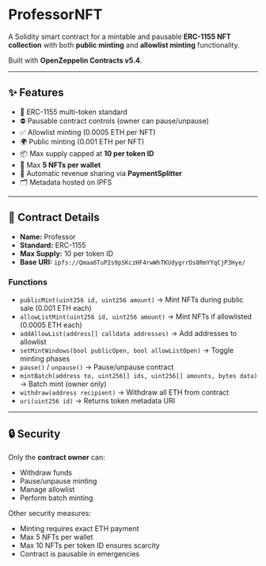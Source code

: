 # ProfessorNFT

A Solidity smart contract for a mintable and pausable **ERC-1155 NFT collection** with both **public minting** and **allowlist minting** functionality.  

Built with **OpenZeppelin Contracts v5.4**.  

---

## ✨ Features
- 🎨 ERC-1155 multi-token standard  
- ⛔ Pausable contract controls (owner can pause/unpause)  
- ✅ Allowlist minting (0.0005 ETH per NFT)  
- 🌍 Public minting (0.001 ETH per NFT)  
- 📦 Max supply capped at **10 per token ID**  
- 👥 Max **5 NFTs per wallet**  
- 💸 Automatic revenue sharing via **PaymentSplitter**  
- 🗂️ Metadata hosted on IPFS  

---

## 📝 Contract Details

- **Name:** Professor  
- **Standard:** ERC-1155  
- **Max Supply:** 10 per token ID  
- **Base URI:** `ipfs://Qmaa6TuP2s9pSKczHF4rwWhTKUdygrrDs8RmYYqCjP3Hye/`  

### Functions
- `publicMint(uint256 id, uint256 amount)` → Mint NFTs during public sale (0.001 ETH each)  
- `allowListMint(uint256 id, uint256 amount)` → Mint NFTs if allowlisted (0.0005 ETH each)  
- `addAllowList(address[] calldata addresses)` → Add addresses to allowlist  
- `setMintWindows(bool publicOpen, bool allowListOpen)` → Toggle minting phases  
- `pause()` / `unpause()` → Pause/unpause contract  
- `mintBatch(address to, uint256[] ids, uint256[] amounts, bytes data)` → Batch mint (owner only)  
- `withdraw(address recipient)` → Withdraw all ETH from contract  
- `uri(uint256 id)` → Returns token metadata URI  

---

## 🔒 Security

Only the **contract owner** can:  
- Withdraw funds  
- Pause/unpause minting  
- Manage allowlist  
- Perform batch minting  

Other security measures:  
- Minting requires exact ETH payment  
- Max 5 NFTs per wallet  
- Max 10 NFTs per token ID ensures scarcity  
- Contract is pausable in emergencies  
